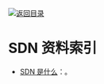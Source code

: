 [![返回目录](https://parg.co/UGo)](https://parg.co/b4z) 
 
 


 


 


 



# SDN 资料索引

- [SDN 是什么](http://mp.weixin.qq.com/s/xO3Vu7gKoaZ317FiaA2pSw)：。